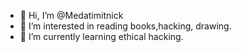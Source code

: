 - 👋 Hi, I’m @Medatimitnick
- 👀 I’m interested in reading books,hacking, drawing.
- 🌱 I’m currently learning ethical hacking.


<!---
Medatimitnick/Medatimitnick is a ✨ special ✨ repository because its `README.md` (this file) appears on your GitHub profile.
You can click the Preview link to take a look at your changes.
--->
